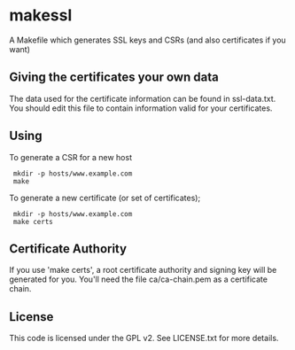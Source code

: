 # makessl

A Makefile which generates SSL keys and CSRs (and also certificates if you want)

## Giving the certificates your own data

The data used for the certificate information can be found in
ssl-data.txt.  You should edit this file to contain information valid
for your certificates.

## Using

To generate a CSR for a new host

     mkdir -p hosts/www.example.com
     make

To generate a new certificate (or set of certificates);

     mkdir -p hosts/www.example.com
     make certs

## Certificate Authority

If you use 'make certs', a root certificate authority and signing key
will be generated for you. You'll need the file ca/ca-chain.pem as a
certificate chain.

## License

This code is licensed under the GPL v2.  See LICENSE.txt for more details.
